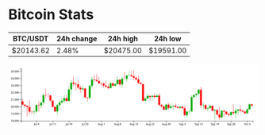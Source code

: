 # Bitcoin Stats

BTC/USDT|24h change|24h high|24h low|
|---|---|---|---|
|$20143.62|2.48%|$20475.00|$19591.00|

<img src="./chart.svg">
